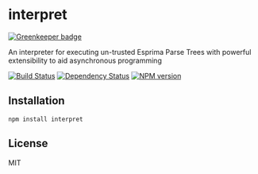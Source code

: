 # interpret

[![Greenkeeper badge](https://badges.greenkeeper.io/ForbesLindesay/interpret.svg)](https://greenkeeper.io/)

An interpreter for executing un-trusted Esprima Parse Trees with powerful extensibility to aid asynchronous programming

[![Build Status](https://img.shields.io/travis/ForbesLindesay/interpret/master.svg)](https://travis-ci.org/ForbesLindesay/interpret)
[![Dependency Status](https://img.shields.io/david/ForbesLindesay/interpret.svg)](https://david-dm.org/ForbesLindesay/interpret)
[![NPM version](https://img.shields.io/npm/v/interpret.svg)](https://www.npmjs.com/package/interpret)

## Installation

    npm install interpret

## License

  MIT